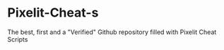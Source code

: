 # Pixelit-Cheat-s
The best, first and a "Verified" Github repository filled with Pixelit Cheat Scripts
